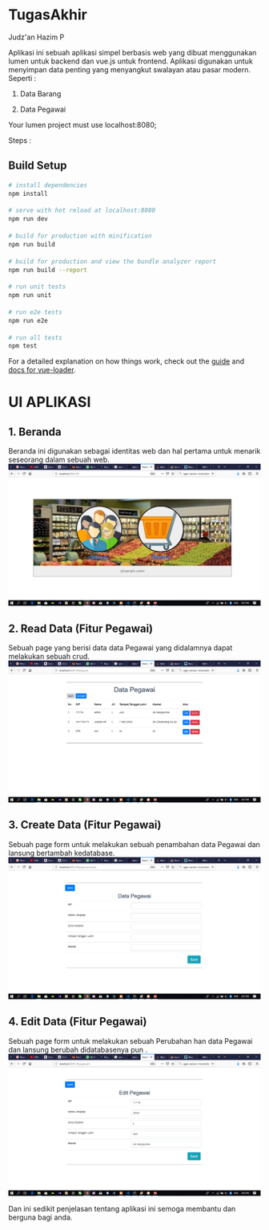 # TugasAkhir
Judz'an Hazim P

Aplikasi ini sebuah aplikasi simpel berbasis web yang dibuat menggunakan lumen untuk backend dan 
vue.js untuk frontend. Aplikasi digunakan untuk menyimpan data penting yang menyangkut  swalayan atau pasar modern.
Seperti : 
1. Data Barang
          
2. Data Pegawai
          


Your lumen project must use localhost:8080;

Steps : 


## Build Setup

``` bash
# install dependencies
npm install

# serve with hot reload at localhost:8080
npm run dev

# build for production with minification
npm run build

# build for production and view the bundle analyzer report
npm run build --report

# run unit tests
npm run unit

# run e2e tests
npm run e2e

# run all tests
npm test
```

For a detailed explanation on how things work, check out the [guide](http://vuejs-templates.github.io/webpack/) and [docs for vue-loader](http://vuejs.github.io/vue-loader).

# UI APLIKASI

## 1. Beranda
Beranda ini digunakan sebagai identitas web dan hal pertama untuk menarik seseorang dalam sebuah web.
![Beranda](ss_suwalang/1.png)

## 2. Read Data (Fitur Pegawai)
Sebuah page yang berisi data data Pegawai yang didalamnya dapat melakukan sebuah crud.
![ReadData](ss_suwalang/2.png)

## 3. Create Data (Fitur Pegawai)
Sebuah page form untuk melakukan sebuah penambahan data Pegawai dan lansung bertambah kedatabase.
![ReadData](ss_suwalang/3.png)

## 4. Edit Data (Fitur Pegawai)
Sebuah page form untuk melakukan sebuah Perubahan han data Pegawai dan lansung berubah didatabasenya pun .
![ReadData](ss_suwalang/4.png)

Dan ini sedikit penjelasan tentang aplikasi ini semoga membantu dan berguna bagi anda. 
